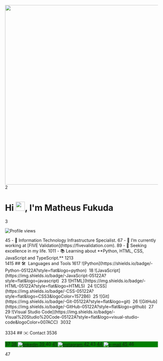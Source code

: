 <img align="right" height="590em" src="https://raw.githubusercontent.com/gist/matheushideki1234/d6a254aeadd1e8287615bcb9b0cd10e9/raw/8cd69bc3564215f2ce317faa44f7bdf758c8b75a/githubcard.svg"/>
2
<h1 align="left">Hi <img src="https://raw.githubusercontent.com/kaueMarques/kaueMarques/master/hi.gif" height="30px">, I'm Matheus Fukuda</h1>
3
<p align="left"> <img src="https://komarev.com/ghpvc/?username=kadulisboa&color=green" alt="Profile views" /> </p>
4
​
5
- 🎲 Information Technology Infrastructure Specialist.
6
​
7
- 🚀 I’m currently working at [FIVE Validation](https://fivevalidation.com).
8
​
9
- 💪 Seeking excellence in my life.
10
​
11
- 📚 Learning about **Python, HTML, CSS, JavaScript and TypeScript.**
12
​
13
<br>
14
​
15
## 🛠 &nbsp;Languages and Tools
16
​
17
![Python](https://shields.io/badge/-Python-05122A?style=flat&logo=python)&nbsp;
18
![JavaScript](https://img.shields.io/badge/-JavaScript-05122A?style=flat&logo=javascript)&nbsp;
23
![HTML](https://img.shields.io/badge/-HTML-05122A?style=flat&logo=HTML5)&nbsp;
24
![CSS](https://img.shields.io/badge/-CSS-05122A?style=flat&logo=CSS3&logoColor=1572B6)&nbsp;
25
![Git](https://img.shields.io/badge/-Git-05122A?style=flat&logo=git)&nbsp;
26
![GitHub](https://img.shields.io/badge/-GitHub-05122A?style=flat&logo=github)&nbsp;
27
<!-- ![Markdown](https://img.shields.io/badge/-Markdown-05122A?style=flat&logo=markdown)&nbsp; -->
29
![Visual Studio Code](https://img.shields.io/badge/-Visual%20Studio%20Code-05122A?style=flat&logo=visual-studio-code&logoColor=007ACC)&nbsp;
30
​
32
<br><br>
33
​
34
## ✉️ Contact
35
​
36
<p align="left" style="background:green">
37
<a href="https://www.linkedin.com/in/matheus-fukuda-385009155/" target="_blank">
38
  <img align="center" src="https://img.shields.io/badge/-Matheus Fukuda-05122A?style=flat&logo=linkedin" alt="linkedin"/>
39
</a>
40
<a href="https://www.instagram.com/matheus_fukuda/" target="_blank">
41
 <img align="center" src="https://img.shields.io/badge/-matheus_fukuda-05122A?style=flat&logo=instagram" alt="instagram"/>
42
</a>
43
  <a href="mailto:matheushideki1234@hotmail.com" target="_blank">
44
 <img align="center" src="https://img.shields.io/badge/-matheushideki1234@hotmail.com-05122A?style=flat&logo=gmail" alt="e-mail"/>
45
</a>
46
</p>
47
​
  
  
  
